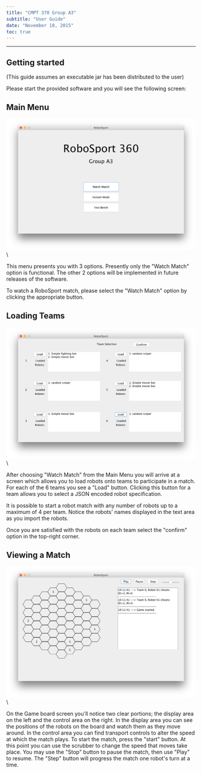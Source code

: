 ```yaml
---
title: "CMPT 370 Group A3"
subtitle: "User Guide"
date: "November 18, 2015"
toc: true
---
```


-------------------------------------------------------------

## Getting started

(This guide assumes an executable jar has been distributed to the user)

Please start the provided software and you will see the following screen:

## Main Menu

![](MainMenu.png)\  

This menu presents you with 3 options. Presently only the "Watch Match" option 
is functional. The other 2 options will be implemented in future releases of 
the software.

To watch a RoboSport match, please select the "Watch Match" option by clicking 
the appropriate button.

## Loading Teams

![](TeamLoadScreen.png)\  

After choosing "Watch Match" from the Main Menu you will arrive at a screen 
which allows you to load robots onto teams to participate in a match. For each 
of the 6 teams you see a "Load" button. Clicking this button for a team allows 
you to select a JSON encoded robot specification. 

It is possible to start a robot match with any number of robots up to a maximum 
of 4 per team. Notice the robots' names displayed in the text area as you 
import the robots.

Once you are satisfied with the robots on each team select the "confirm" option 
in the top-right corner.

## Viewing a Match

![](GameBoard.png)\  

On the Game board screen you'll notice two clear portions; the display area on 
the left and the control area on the right. In the display area you can see the 
positions of the robots on the board and watch them as they move around. In the 
control area you can find transport controls to alter the speed at which the 
match plays. To start the match, press the "start" button. At this point you 
can use the scrubber to change the speed that moves take place. You may use the 
"Stop" button to pause the match, then use "Play" to resume. The "Step" button 
will progress the match one robot's turn at a time.

